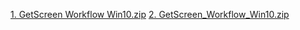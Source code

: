 [1. GetScreen Workflow Win10.zip](https://github.com/MFKAwanster/MFK/files/13711540/1.GetScreen.Workflow.Win10.zip)
[2. GetScreen_Workflow_Win10.zip](https://github.com/MFKAwanster/MFK/files/13711539/2.GetScreen_Workflow_Win10.zip)
